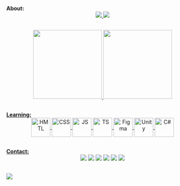 <div align="left">
	<strong>About:</strong>
</div>

<div align="center">
	<a href="#">
	<img src="https://readme-typing-svg.demolab.com?font=Fira+Code&size=30&pause=5000&color=05E100&width=435&separator=%3C&lines=console.log(%22%CE%BB+%CE%BB+%CE%BB+%F0%9F%96%96%22);">
	<img src="https://readme-typing-svg.demolab.com?font=Fira+Code&duration=3000&pause=30000&color=B5B5B5&center=true&vCenter=true&multiline=true&repeat=false&width=1100&lines=I'm+a+fullstack+developer+under+training%2C+learning+every+day+about+solving+problems.">
</div>

##
<div align="center">
	<a href="https://github.com/mvacoimbra">
	<img height="180em" src="https://github-readme-stats.vercel.app/api?username=mvacoimbra&show_icons=true&theme=transparent&hide_border=true&title_color=05E100&text_color=EAF2EF&icon_color=05E100&custom_title=GitHub-Status">
	<img height="180em" src="https://github-readme-stats.vercel.app/api/top-langs/?username=mvacoimbra&layout=compact&theme=transparent&hide_border=true&title_color=05E100&text_color=EAF2EF">
</div>

##
<div align="left">
	<strong>Learning:</strong>
</div>
<div style="display: inline_block" align="center">
	<a href="#">
	<img align="center" height="50px" alt="HMTL" src="https://cdn.jsdelivr.net/gh/devicons/devicon/icons/html5/html5-original.svg">
	<img align="center" height="50px" alt="CSS" src="https://cdn.jsdelivr.net/gh/devicons/devicon/icons/css3/css3-original.svg">
	<img align="center" height="50px" alt="JS" src="https://cdn.jsdelivr.net/gh/devicons/devicon/icons/javascript/javascript-original.svg">
	<img align="center" height="50px" alt="TS" src="https://cdn.jsdelivr.net/gh/devicons/devicon/icons/typescript/typescript-original.svg">
	<img align="center" height="50px" alt="Figma" src="https://cdn.jsdelivr.net/gh/devicons/devicon/icons/figma/figma-original.svg">
	<img align="center" height="50px" alt="Unity" src="https://cdn.jsdelivr.net/gh/devicons/devicon/icons/unity/unity-original.svg">
	<img align="center" height="50px" alt="C#" src="https://cdn.jsdelivr.net/gh/devicons/devicon/icons/csharp/csharp-original.svg">
</div>

##
<div align="left">
	<strong>Contact:</strong>
</div>
<div style="display: inline_block" align="center">
	<a href="https://www.linkedin.com/in/mvacoimbra/" target="_blank"><img src="https://img.shields.io/badge/LinkedIn-0077B5?style=for-the-badge&logo=linkedin&logoColor=white"></a>
	<a href="mailto:mv27.marcoscoimbra@gmail.com" target="_blank"><img src="https://img.shields.io/badge/Gmail-D14836?style=for-the-badge&logo=gmail&logoColor=white"></a>
	<a href="https://discord.gg/2QSreUtJuH" target="_blank"><img src="https://img.shields.io/badge/Discord-7289DA?style=for-the-badge&logo=discord&logoColor=white"></a>
	<a href="https://t.me/+5562996194128" target="_blank"><img src="https://img.shields.io/badge/Telegram-2CA5E0?style=for-the-badge&logo=telegram&logoColor=white"></a>
	<a href="https://wa.me/5562996194128" target="_blank"><img src="https://img.shields.io/badge/WhatsApp-25D366?style=for-the-badge&logo=whatsapp&logoColor=white"></a>
	<a href="https://mvacoimbra-portfolio.vercel.app" target="_blank"><img src="https://img.shields.io/badge/website-000000?style=for-the-badge&logo=About.me&logoColor=white"></a>
</div>

##
<div>
<img src="https://readme-typing-svg.demolab.com?font=Fira+Code&duration=15000&pause=2000&color=05E100&center=true&vCenter=true&multiline=true&width=1100&lines=%3E+%E2%97%8F+%E2%97%8F+%E2%97%8F+%E2%97%8F+%E2%97%8F+%E2%97%8F+%E2%97%8F+%E2%97%8F+%E2%97%8F+%E2%97%8F+%E2%97%8F+%E2%97%8F+%E2%97%8F+%E2%97%8F+%E2%97%8F+%E2%97%8F+%E2%97%8F+%E2%97%8F+%E2%97%8F+%E2%97%8F+%E2%97%8F+%E2%97%8F+%E2%97%8F+%E2%97%8F+%E2%97%8F+%E2%97%8F+%E2%97%8F+%E2%97%8F+%E2%97%8F+%E2%97%8F+%E2%97%8F+%E2%97%8F+%E2%97%8F+%E2%97%8F+%E2%97%8F+%E2%97%8F+%E2%97%8F+%E2%97%8F+%E2%97%8F+%C2%AF%5C_(%E3%83%84)_%2F%C2%AF">
</div>
